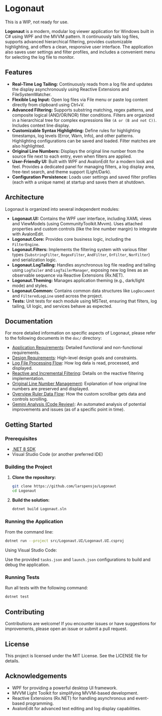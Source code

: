 # Logonaut

This is a WIP, not ready for use.

**Logonaut** is a modern, modular log viewer application for Windows built in C# using WPF and the MVVM pattern. It continuously tails log files, supports advanced hierarchical filtering, provides customizable highlighting, and offers a clean, responsive user interface. The application also saves user settings and filter profiles, and includes a convenient menu for selecting the log file to monitor.

## Features

- **Real-Time Log Tailing:**
  Continuously reads from a log file and updates the display asynchronously using Reactive Extensions and FileSystemWatcher.
- **Flexible Log Input:**
  Open log files via File menu or paste log content directly from clipboard using Ctrl+V.
- **Advanced Filtering:**
  Supports substring matching, regex patterns, and composite logical (AND/OR/NOR) filter conditions. Filters are organized in a hierarchical tree for complex expressions like `(A or (B and not C))`. Includes context line display.
- **Customizable Syntax Highlighting:**
  Define rules for highlighting timestamps, log levels (Error, Warn, Info), and other patterns. Highlighting configurations can be saved and loaded. Filter matches are also highlighted.
- **Original Line Numbers:**
  Displays the original line number from the source file next to each entry, even when filters are applied.
- **User-Friendly UI:**
  Built with WPF and AvalonEdit for a modern look and feel. Provides a dedicated panel for managing filters, a log display area, free-text search, and theme support (Light/Dark).
- **Configuration Persistence:**
  Loads user settings and saved filter profiles (each with a unique name) at startup and saves them at shutdown.

## Architecture

Logonaut is organized into several independent modules:

- **Logonaut.UI:**
  Contains the WPF user interface, including XAML views and ViewModels (using CommunityToolkit.Mvvm). Uses attached properties and custom controls (like the line number margin) to integrate with AvalonEdit.
- **Logonaut.Core:**
  Provides core business logic, including the `FilterEngine`.
- **Logonaut.Filters:**
  Implements the filtering system with various filter types (`SubstringFilter`, `RegexFilter`, `AndFilter`, `OrFilter`, `NorFilter`) and serialization logic.
- **Logonaut.LogTailing:**
  Handles asynchronous log file reading and tailing using `LogTailer` and `LogTailerManager`, exposing new log lines as an observable sequence via Reactive Extensions (Rx.NET).
- **Logonaut.Theming:**
  Manages application theming (e.g., dark/light mode) and styles.
- **Logonaut.Common:**
  Contains common data structures like `LogDocument` and `FilteredLogLine` used across the project.
- **Tests:**
  Unit tests for each module using MSTest, ensuring that filters, log tailing, UI logic, and services behave as expected.

## Documentation

For more detailed information on specific aspects of Logonaut, please refer to the following documents in the `doc/` directory:

*   [Application Requirements](doc/Requirements.md): Detailed functional and non-functional requirements.
*   [Design Requirements](doc/DesignRequirements.md): High-level design goals and constraints.
*   [Log File Processing Flow](doc/LogFileProcessingFlow.md): How log data is read, processed, and displayed.
*   [Reactive and Incremental Filtering](doc/ReactiveINcrementalFiltering.md): Details on the reactive filtering implementation.
*   [Original Line Number Management](doc/LineNumberManagement.md): Explanation of how original line numbers are preserved and displayed.
*   [Overview Ruler Data Flow](doc/OverviewRulerFlow.md): How the custom scrollbar gets data and controls scrolling. <!-- <<< ADD THIS LINE -->
*   [Gemini Analysis (Code Review)](doc/GeminAnalysis.md): An automated analysis of potential improvements and issues (as of a specific point in time).

## Getting Started

### Prerequisites

- [.NET 8 SDK](https://dotnet.microsoft.com/download/dotnet/8.0)
- Visual Studio Code (or another preferred IDE)

### Building the Project

1.  **Clone the repository:**
    ```bash
    git clone https://github.com/larspensjo/Logonaut
    cd Logonaut
    ```

2.  **Build the solution:**
    ```bash
    dotnet build Logonaut.sln
    ```

### Running the Application

From the command line:
```bash
dotnet run --project src/Logonaut.UI/Logonaut.UI.csproj
```

Using Visual Studio Code:

Use the provided `tasks.json` and `launch.json` configurations to build and debug the application.

### Running Tests
Run all tests with the following command:
```bash
dotnet test
```

## Contributing
Contributions are welcome! If you encounter issues or have suggestions for improvements, please open an issue or submit a pull request.

## License
This project is licensed under the MIT License. See the LICENSE file for details.

## Acknowledgements
* WPF for providing a powerful desktop UI framework.
* MVVM Light Toolkit for simplifying MVVM-based development.
* Reactive Extensions (Rx.NET) for handling asynchronous and event-based programming.
* AvalonEdit for advanced text editing and log display capabilities.
